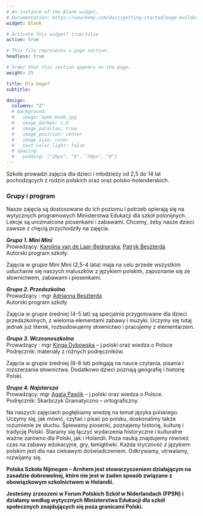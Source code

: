 ```yaml
---
# An instance of the Blank widget.
# Documentation: https://wowchemy.com/docs/getting-started/page-builder/
widget: blank

# Activate this widget? true/false
active: true

# This file represents a page section.
headless: true

# Order that this section appears on the page.
weight: 25

title: Dla kogo?
subtitle:

design:
  columns: "2"
  # background:
  #   image: open-book.jpg
  #   image_darken: 1.0
  #   image_parallax: true
  #   image_position: center
  #   image_size: cover
  #   text_color_light: false
  # spacing:
  #   padding: ["20px", "0", "20px", "0"]
---
```


Szkoła prowadzi zajęcia dla dzieci i młodzieży od 2,5 do 14 lat pochodzących z rodzin polskich oraz oraz polsko-holenderskich.

### Grupy i program

Nasze zajęcia są dostosowane do ich poziomu i potrzeb opierają się na wytycznych programowych Ministerstwa Edukacji dla szkół polonijnych. Lekcje są urozmaicone piosenkami i zabawami. Chcemy, żeby nasze dzieci zawsze z chęcią przychodziły na zajęcia.

__*Grupa 1. Mini Mini*__  
Prowadzący:  [Karolina van de Laar-Bednarska](/author/karolina-van-de-laar-bednarska/), [Patryk Beszterda](/author/patryk-beszterda/)  
Autorski program szkoły.

Zajęcia w grupie Mini Mini (2,5-4 lata) maja na celu przede wszystkim usłuchanie się naszych maluszków z językiem polskim, zapoznanie się ze słownictwem, zabawami i piosenkami.

__*Grupa 2. Przedszkolna*__  
Prowadzący : mgr [Adrianna Beszterda](/author/adrianna-beszterda/)  
Autorski program szkoły 

Zajęcia w grupie średniej (4-5 lat) są specjalnie przygotowane dla dzieci przedszkolnych, z wieloma elementami zabawy i muzyki. Uczymy się tutaj jednak już literek, rozbudowujemy słownictwo i pracujemy z elementarzem.

__*Grupa 3. Wczesnoszkolna*__  
Prowadzący : mgr [Kinga Dybowska](/author/kinga-dybowska/) – j.polski oraz wiedza o Polsce  
Podręcznik: materiały z różnych podręczników.  

Zajęcia w grupie średniej (6-8 lat) polegają na nauce czytania, pisania i rozszerzania słownictwa. Dodatkowo dzieci poznają geografię i historię Polski.

__*Grupa 4. Najstarsza*__  
Prowadzący: mgr [Agata Pawlik](/author/agata-pawlik/) – j.polski oraz wiedza o Polsce.  
Podręcznik: Skarbczyk Gramatyczno – ortograficzny.  

Na naszych zajęciach pogłębiamy wiedzę na temat języka polskiego. Uczymy się, jak mówić, czytać i pisać po polsku, doskonalimy także rozumienie ze słuchu. Śpiewamy piosenki, poznajemy historię, kulturę i tradycję Polski. Staramy się łączyć wydarzenia historyczne i kulturalne ważne zarówno dla Polski, jak i Holandii. Poza nauką znajdujemy również czas na zabawy edukacyjne, gry, łamigłówki. Każda styczność z językiem polskim jest dla nas ciekawym doświadczeniem. Odkrywamy, utrwalamy, rozwijamy się.

__Polska Szkoła Nijmegen – Arnhem jest stowarzyszeniem działającym na zasadzie dobrowolnej, które nie jest w żaden sposób związane z obowiązkowym szkolnictwem w Holandii.__

__Jesteśmy zrzeszeni w Forum Polskich Szkół w Niderlandach (FPSN) i działamy według wytycznych Ministerstwa Edukacji dla szkół społecznych znajdujących się poza granicami Polski.__
